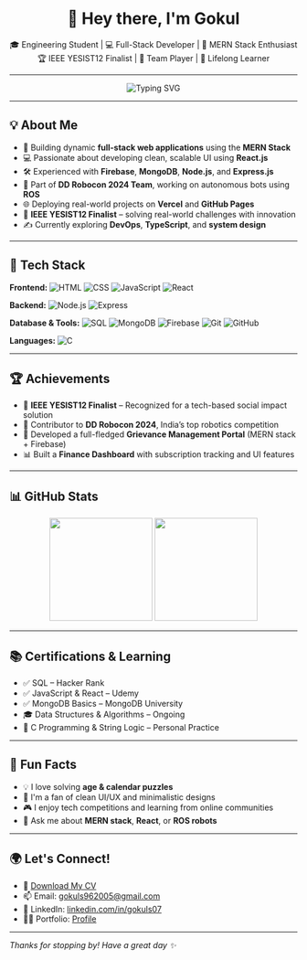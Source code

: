 <h1 align="center">👋 Hey there, I'm Gokul</h1>

<p align="center">
🎓 Engineering Student | 💻 Full-Stack Developer | 🚀 MERN Stack Enthusiast  
🏆 IEEE YESIST12 Finalist | 🤝 Team Player | 🌱 Lifelong Learner
</p>

---
<p align="center">
  <img src="https://readme-typing-svg.herokuapp.com?font=Fira+Code&size=24&duration=3000&pause=1000&center=true&width=600&lines=Web+Developer;MERN+Stack+Engineer;Robotics+Explorer;IEEE+YESIST12+Finalist;DD+Robocon+2024+Team+Member;Open+Source+Contributor;C+%7C+C%2B%2B+%7C+JavaScript+Programmer;Always+learning+new+things;Building+Tech+for+Social+Impact" alt="Typing SVG" />
</p>

---

## 💡 About Me

- 🔭 Building dynamic **full-stack web applications** using the **MERN Stack**
- 💻 Passionate about developing clean, scalable UI using **React.js**
- 🛠️ Experienced with **Firebase**, **MongoDB**, **Node.js**, and **Express.js**
- 🤖 Part of **DD Robocon 2024 Team**, working on autonomous bots using **ROS**
- 🌐 Deploying real-world projects on **Vercel** and **GitHub Pages**
- 🏅 **IEEE YESIST12 Finalist** – solving real-world challenges with innovation
- ✍️ Currently exploring **DevOps**, **TypeScript**, and **system design**

---

## 🚀 Tech Stack

**Frontend:**
![HTML](https://img.shields.io/badge/-HTML5-E34F26?style=flat&logo=html5&logoColor=white)
![CSS](https://img.shields.io/badge/-CSS3-1572B6?style=flat&logo=css3)
![JavaScript](https://img.shields.io/badge/-JavaScript-black?style=flat-square&logo=javascript)
![React](https://img.shields.io/badge/-React-black?style=flat-square&logo=react)

**Backend:**
![Node.js](https://img.shields.io/badge/-Node.js-black?style=flat-square&logo=node.js)
![Express](https://img.shields.io/badge/-Express-black?style=flat-square&logo=express)

**Database & Tools:**
![SQL](https://img.shields.io/badge/-SQL-black?style=flat-square&logo=mysql)
![MongoDB](https://img.shields.io/badge/-MongoDB-black?style=flat-square&logo=mongodb)
![Firebase](https://img.shields.io/badge/-Firebase-black?style=flat-square&logo=firebase)
![Git](https://img.shields.io/badge/-Git-black?style=flat-square&logo=git)
![GitHub](https://img.shields.io/badge/-GitHub-black?style=flat-square&logo=github)

**Languages:**
![C](https://img.shields.io/badge/-C-black?style=flat-square&logo=c)

---

## 🏆 Achievements

- 🏅 **IEEE YESIST12 Finalist** – Recognized for a tech-based social impact solution  
- 🤖 Contributor to **DD Robocon 2024**, India’s top robotics competition  
- 🎯 Developed a full-fledged **Grievance Management Portal** (MERN stack + Firebase)  
- 📊 Built a **Finance Dashboard** with subscription tracking and UI features

---

## 📊 GitHub Stats

<p align="center">
  <img src="https://github-readme-stats.vercel.app/api?username=GOKULS07&show_icons=true&theme=radical" height="180px"/>
  <img src="https://github-readme-stats.vercel.app/api/top-langs/?username=GOKULS07&layout=compact&theme=radical" height="180px"/>
</p>

---

## 📚 Certifications & Learning

- ✅ SQL – Hacker Rank
- ✅ JavaScript & React – Udemy
- ✅ MongoDB Basics – MongoDB University
- 🎓 Data Structures & Algorithms – Ongoing
- 🧠 C Programming & String Logic – Personal Practice

---

## 🌱 Fun Facts

- 💡 I love solving **age & calendar puzzles**
- 🎨 I'm a fan of clean UI/UX and minimalistic designs
- 🎮 I enjoy tech competitions and learning from online communities
- 💬 Ask me about **MERN stack**, **React**, or **ROS robots**

---

## 🌍 Let's Connect!

- 📄 [Download My CV](https://github.com/GOKULS07/GOKULS07/blob/057ce0b0596326e07a471727007c26a572bb7a8f/gokul.cse.CV.pdf)
- 📫 Email: [gokuls962005@gmail.com](mailto:gokuls962005@gmail.com)
- 🔗 LinkedIn: [linkedin.com/in/gokuls07](https://www.linkedin.com/in/gokuls07/)
- 🧑‍💼 Portfolio: [Profile](https://portfolio-gokuls07s-projects.vercel.app/)

---

_Thanks for stopping by! Have a great day ✨_

